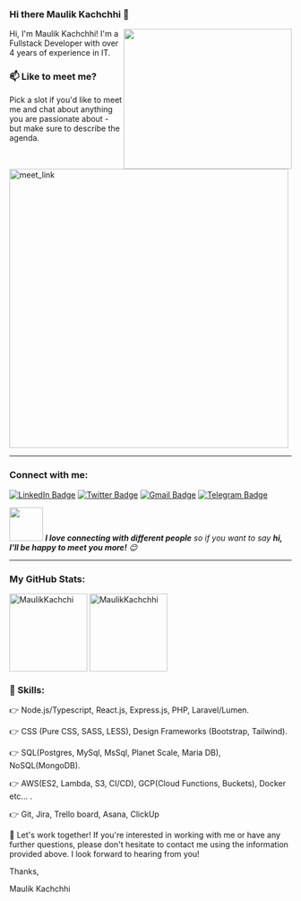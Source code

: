 ### Hi there Maulik Kachchhi 👋

<!--
**MaulikKachchi007/MaulikKachchi007** is a ✨ _special_ ✨ repository because its `README.md` (this file) appears on your GitHub profile.

Here are some ideas to get you started:

- 🔭 I’m currently working on ...
- 🌱 I’m currently learning ...
- 👯 I’m looking to collaborate on ...
- 🤔 I’m looking for help with ...
- 💬 Ask me about ...
- 📫 How to reach me: ...
- 😄 Pronouns: ...
- ⚡ Fun fact: ...
-->
Hi, I'm Maulik Kachchhi! <img align="right" src="[https://media.giphy.com/media/fSGrpj2wJynDwgftc7/giphy.gif](https://camo.githubusercontent.com/8bf6f6d78abc81fcf9c49f10649423e73ea44bc248e83aaae8759d401c829a84/68747470733a2f2f70687973696373677572756b756c2e66696c65732e776f726470726573732e636f6d2f323031392f30322f6368617261637465722d312e676966)" height="250" width="300">
I'm a Fullstack Developer with over 4 years of experience in IT.

### 📫 Like to meet me?

Pick a slot if you'd like to meet me and chat about anything you are passionate about - but make sure to describe the agenda.

<a href="https://calendly.com/maulikkachchhi2000/30min" target="_blank"><img width="498" alt="meet_link" src="https://user-images.githubusercontent.com/15426564/144297439-f530f383-e73e-41e0-9914-a9b7d3f432e5.png"></a>


-----------------------------------------------------------------------------------------------------------------------------------------------------------------------

### Connect with me:

[![LinkedIn Badge](https://img.shields.io/badge/-maulikkachchhi-0077b5?style=flat-square&logo=Linkedin&logoColor=white&link=https://www.linkedin.com/in/maulik-kachchhi-797336173/)](https://www.linkedin.com/in/maulik-kachchhi-797336173/) [![Twitter Badge](https://img.shields.io/badge/-maulikkachchhi-1da1f2?style=flat-square&logo=twitter&logoColor=white&link=https://twitter.com/maulikkachchhi)](https://twitter.com/Maulik89571749) [![Gmail Badge](https://img.shields.io/badge/maulikkachchhi2000@gmail.com-ea4335?style=flat-square&logo=Gmail&logoColor=white&link=mailto:maulikkachchhi2000@gmail.com)](mailto:maulikkachchhi2000@gmail.com) [![Telegram Badge](https://img.shields.io/badge/-mafiaking0208-0088cc?style=flat-square&logo=Telegram&logoColor=white&link=https://twitter.com/Maulik89571749)](https://t.me/mafiaking0208) 

<img src="https://media.giphy.com/media/LnQjpWaON8nhr21vNW/giphy.gif" width="60"> <em><b>I love connecting with different people</b> so if you want to say <b>hi, I'll be happy to meet you more!</b> 😊</em>

-----------------------------------------------------------------------------------------------------------------------------------------------------------------------

### My GitHub Stats:

<p>
    <img align="center" src="https://github-readme-stats.vercel.app/api?username=MaulikKachchi007&show_icons=true&include_all_commits=true&count_private=true&hide=issues,contribs&border_radius=0&locale=en&theme=dark" alt="MaulikKachchi" height="139" />
    <img align="center" src="https://github-readme-stats.vercel.app/api/top-langs/?username=MaulikKachchi007&layout=compact&exclude_repo=Lybrate-Website-Clone-Version-2.0,Lybrate-Website-Clone,Adidas-Clone&hide=Shell&border_radius=0&theme=dark" alt="MaulikKachchhi" height="139" />
</p>

### 🚀 Skills:
👉 Node.js/Typescript, React.js, Express.js, PHP, Laravel/Lumen.

👉 CSS (Pure CSS, SASS, LESS), Design Frameworks (Bootstrap, Tailwind).

👉 SQL(Postgres, MySql, MsSql, Planet Scale, Maria DB), NoSQL(MongoDB).

👉 AWS(ES2, Lambda, S3, CI/CD), GCP(Cloud Functions, Buckets), Docker etc... .

👉 Git, Jira, Trello board, Asana, ClickUp

🤝 Let's work together!
If you're interested in working with me or have any further questions, please don't hesitate to contact me using the information provided above. I look forward to hearing from you!

Thanks,

Maulik Kachchhi
